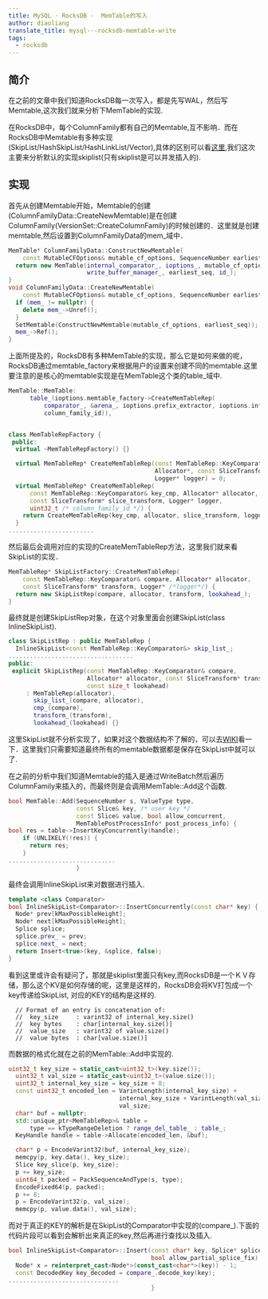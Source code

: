 ```yaml
---
title: MySQL · RocksDB ·  MemTable的写入
author: diaoliang
translate_title: mysql-·-rocksdb-memtable-write
tags:
  - rocksdb
---
```


## 简介
在之前的文章中我们知道RocksDB每一次写入，都是先写WAL，然后写Memtable,这次我们就来分析下MemTable的实现.

在RocksDB中，每个ColumnFamily都有自己的Memtable,互不影响．而在RocksDB中Memtable有多种实现(SkipList/HashSkipList/HashLinkList/Vector),具体的区别可以看[这里](https://github.com/facebook/rocksdb/wiki/MemTable),我们这次主要来分析默认的实现skiplist(只有skiplist是可以并发插入的).

## 实现

首先从创建Memtable开始，Memtable的创建(ColumnFamilyData::CreateNewMemtable)是在创建ColumnFamily(VersionSet::CreateColumnFamily)的时候创建的．这里就是创建memtable,然后设置到ColumnFamilyData的mem_域中．

``` cpp
MemTable* ColumnFamilyData::ConstructNewMemtable(
    const MutableCFOptions& mutable_cf_options, SequenceNumber earliest_seq) {
  return new MemTable(internal_comparator_, ioptions_, mutable_cf_options,
                      write_buffer_manager_, earliest_seq, id_);
}
void ColumnFamilyData::CreateNewMemtable(
    const MutableCFOptions& mutable_cf_options, SequenceNumber earliest_seq) {
  if (mem_ != nullptr) {
    delete mem_->Unref();
  }
  SetMemtable(ConstructNewMemtable(mutable_cf_options, earliest_seq));
  mem_->Ref();
}
```
上面所提及的，RocksDB有多种MemTable的实现，那么它是如何来做的呢，RocksDB通过memtable_factory来根据用户的设置来创建不同的memtable.这里要注意的是核心的memtable实现是在MemTable这个类的table_域中.

``` cpp
MemTable::MemTable:
      table_(ioptions.memtable_factory->CreateMemTableRep(
          comparator_, &arena_, ioptions.prefix_extractor, ioptions.info_log,
          column_family_id)),


class MemTableRepFactory {
 public:
  virtual ~MemTableRepFactory() {}

  virtual MemTableRep* CreateMemTableRep(const MemTableRep::KeyComparator&,
                                         Allocator*, const SliceTransform*,
                                         Logger* logger) = 0;
  virtual MemTableRep* CreateMemTableRep(
      const MemTableRep::KeyComparator& key_cmp, Allocator* allocator,
      const SliceTransform* slice_transform, Logger* logger,
      uint32_t /* column_family_id */) {
    return CreateMemTableRep(key_cmp, allocator, slice_transform, logger);
  }
........................
```

然后最后会调用对应的实现的CreateMemTableRep方法，这里我们就来看SkipList的实现．

``` cpp
MemTableRep* SkipListFactory::CreateMemTableRep(
    const MemTableRep::KeyComparator& compare, Allocator* allocator,
    const SliceTransform* transform, Logger* /*logger*/) {
  return new SkipListRep(compare, allocator, transform, lookahead_);
}
```

最终就是创建SkipListRep对象，在这个对象里面会创建SkipList(class InlineSkipList).

``` cpp
class SkipListRep : public MemTableRep {
  InlineSkipList<const MemTableRep::KeyComparator&> skip_list_;
...................................
public:
 explicit SkipListRep(const MemTableRep::KeyComparator& compare,
                      Allocator* allocator, const SliceTransform* transform,
                      const size_t lookahead)
     : MemTableRep(allocator),
       skip_list_(compare, allocator),
       cmp_(compare),
       transform_(transform),
       lookahead_(lookahead) {}
```

这里SkipList就不分析实现了，如果对这个数据结构不了解的，可以去[WIKI](https://en.wikipedia.org/wiki/Skip_list)看一下．这里我们只需要知道最终所有的memtable数据都是保存在SkipList中就可以了.

在之前的分析中我们知道Memtable的插入是通过WriteBatch然后遍历ColumnFamily来插入的，而最终则是会调用MemTable::Add这个函数.

``` cpp
bool MemTable::Add(SequenceNumber s, ValueType type,
                   const Slice& key, /* user key */
                   const Slice& value, bool allow_concurrent,
                   MemTablePostProcessInfo* post_process_info) {
bool res = table->InsertKeyConcurrently(handle);
    if (UNLIKELY(!res)) {
      return res;
    }
..............................
                   }
```

最终会调用InlineSkipList来对数据进行插入.

``` cpp
template <class Comparator>
bool InlineSkipList<Comparator>::InsertConcurrently(const char* key) {
  Node* prev[kMaxPossibleHeight];
  Node* next[kMaxPossibleHeight];
  Splice splice;
  splice.prev_ = prev;
  splice.next_ = next;
  return Insert<true>(key, &splice, false);
}
```

看到这里或许会有疑问了，那就是skiplist里面只有key,而RocksDB是一个ＫＶ存储，那么这个KV是如何存储的呢，这里是这样的，RocksDB会将KV打包成一个key传递给SkipList, 对应的KEY的结构是这样的.
```
  // Format of an entry is concatenation of:
  //  key_size     : varint32 of internal_key.size()
  //  key bytes    : char[internal_key.size()]
  //  value_size   : varint32 of value.size()
  //  value bytes  : char[value.size()]
```

而数据的格式化就在之前的MemTable::Add中实现的.

``` cpp
uint32_t key_size = static_cast<uint32_t>(key.size());
  uint32_t val_size = static_cast<uint32_t>(value.size());
  uint32_t internal_key_size = key_size + 8;
  const uint32_t encoded_len = VarintLength(internal_key_size) +
                               internal_key_size + VarintLength(val_size) +
                               val_size;
  char* buf = nullptr;
  std::unique_ptr<MemTableRep>& table =
      type == kTypeRangeDeletion ? range_del_table_ : table_;
  KeyHandle handle = table->Allocate(encoded_len, &buf);

  char* p = EncodeVarint32(buf, internal_key_size);
  memcpy(p, key.data(), key_size);
  Slice key_slice(p, key_size);
  p += key_size;
  uint64_t packed = PackSequenceAndType(s, type);
  EncodeFixed64(p, packed);
  p += 8;
  p = EncodeVarint32(p, val_size);
  memcpy(p, value.data(), val_size);
```

而对于真正的KEY的解析是在SkipList的Comparator中实现的(compare_).下面的代码片段可以看到会解析出来真正的key,然后再进行查找以及插入.

``` cpp
bool InlineSkipList<Comparator>::Insert(const char* key, Splice* splice,
                                        bool allow_partial_splice_fix) {
  Node* x = reinterpret_cast<Node*>(const_cast<char*>(key)) - 1;
  const DecodedKey key_decoded = compare_.decode_key(key);
...............................
                                        }
```
